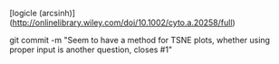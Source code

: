 [logicle (arcsinh)] (http://onlinelibrary.wiley.com/doi/10.1002/cyto.a.20258/full)


git commit -m "Seem to have a method for TSNE plots, whether using proper input is another question, closes #1"
